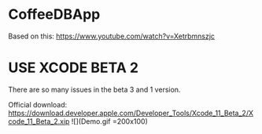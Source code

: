 # CoffeeDBApp
Based on this: https://www.youtube.com/watch?v=Xetrbmnszjc

# USE XCODE BETA 2
There are so many issues in the beta 3 and 1 version. 

Official download: https://download.developer.apple.com/Developer_Tools/Xcode_11_Beta_2/Xcode_11_Beta_2.xip
![](Demo.gif =200x100)
